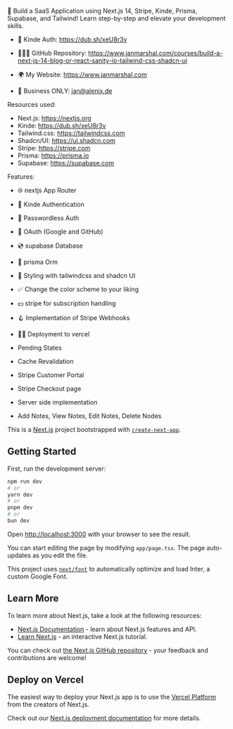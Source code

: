 🚀 Build a SaaS Application using Next.js 14, Stripe, Kinde, Prisma, Supabase, and Tailwind! Learn step-by-step and elevate your development skills. 

- 🚀 Kinde Auth: https://dub.sh/xeU8r3v


- 👨🏻‍💻 GitHub Repository: https://www.janmarshal.com/courses/build-a-next-js-14-blog-or-react-sanity-io-tailwind-css-shadcn-ui
- 🌍 My Website: https://www.janmarshal.com
- 📧 Business ONLY: jan@alenix.de 

Resources used:
- Next.js: https://nextjs.org
- Kinde: https://dub.sh/xeU8r3v
- Tailwind.css: https://tailwindcss.com
- Shadcn/UI: https://ui.shadcn.com
- Stripe: https://stripe.com
- Prisma: https://prisma.io
- Supabase: https://supabase.com

Features: 

- 🌐 nextjs App Router
- 🔐 Kinde Authentication
- 📧 Passwordless Auth
- 🔑 OAuth (Google and GitHub)
- 💿 supabase Database
- 💨 prisma Orm
- 🎨 Styling with tailwindcss and shadcn UI
- ✅ Change the color scheme to your liking
- 💵 stripe for subscription handling
- 🪝 Implementation of Stripe Webhooks
- 😶‍🌫️ Deployment to vercel

- Pending States
- Cache Revalidation
- Stripe Customer Portal
- Stripe Checkout page
- Server side implementation 
- Add Notes, View Notes,  Edit Notes, Delete Nodes


This is a [Next.js](https://nextjs.org/) project bootstrapped with [`create-next-app`](https://github.com/vercel/next.js/tree/canary/packages/create-next-app).

## Getting Started

First, run the development server:

```bash
npm run dev
# or
yarn dev
# or
pnpm dev
# or
bun dev
```

Open [http://localhost:3000](http://localhost:3000) with your browser to see the result.

You can start editing the page by modifying `app/page.tsx`. The page auto-updates as you edit the file.

This project uses [`next/font`](https://nextjs.org/docs/basic-features/font-optimization) to automatically optimize and load Inter, a custom Google Font.

## Learn More

To learn more about Next.js, take a look at the following resources:

- [Next.js Documentation](https://nextjs.org/docs) - learn about Next.js features and API.
- [Learn Next.js](https://nextjs.org/learn) - an interactive Next.js tutorial.

You can check out [the Next.js GitHub repository](https://github.com/vercel/next.js/) - your feedback and contributions are welcome!

## Deploy on Vercel

The easiest way to deploy your Next.js app is to use the [Vercel Platform](https://vercel.com/new?utm_medium=default-template&filter=next.js&utm_source=create-next-app&utm_campaign=create-next-app-readme) from the creators of Next.js.

Check out our [Next.js deployment documentation](https://nextjs.org/docs/deployment) for more details.
